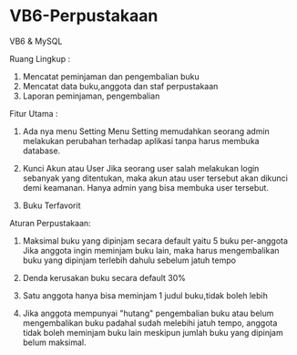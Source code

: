 # VB6-Perpustakaan
VB6 &amp; MySQL

Ruang Lingkup :
1. Mencatat peminjaman dan pengembalian buku
2. Mencatat data buku,anggota dan staf perpustakaan
3. Laporan peminjaman, pengembalian


Fitur Utama :
1. Ada nya menu Setting
   Menu Setting memudahkan seorang admin melakukan perubahan terhadap aplikasi tanpa harus
   membuka database.

2. Kunci Akun atau User
   Jika seorang user salah melakukan login sebanyak yang ditentukan, maka akun atau user
   tersebut akan dikunci demi keamanan. Hanya admin yang bisa membuka user tersebut.

3. Buku Terfavorit

Aturan Perpustakaan:
1. Maksimal buku yang dipinjam secara default yaitu 5 buku per-anggota
   Jika anggota ingin meminjam buku lain, maka harus mengembalikan buku yang dipinjam
   terlebih dahulu sebelum jatuh tempo

2. Denda kerusakan buku secara default 30%

3. Satu anggota hanya bisa meminjam 1 judul buku,tidak boleh lebih

4. Jika anggota mempunyai "hutang" pengembalian buku atau belum mengembalikan buku padahal sudah
   melebihi jatuh tempo, anggota tidak boleh meminjam buku lain meskipun jumlah buku yang dipinjam
   belum maksimal.
